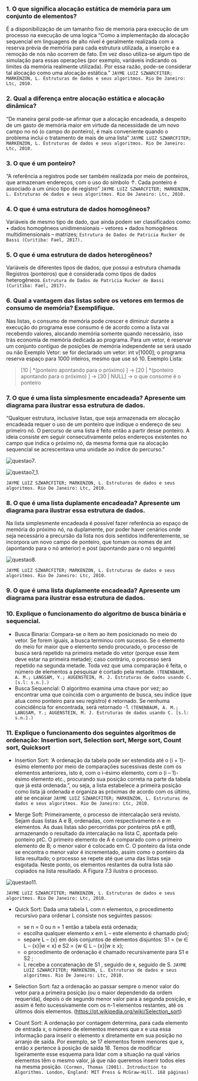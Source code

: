 ### 1. O que significa alocação estática de memória para um conjunto de elementos? 
É a disponibilização de um tamanho fixo de memoria para execução de um processo na execução de uma logica “Como a implementação da alocação sequencial em linguagens de alto nível é geralmente realizada com a reserva prévia de memória para cada estrutura utilizada, a inserção e a remoção de nós não ocorrem de fato. Em vez disso utiliza-se algum tipo de simulação para essas operações (por exemplo, variáveis indicando os limites da memória realmente utilizada). Por essa razão, pode-se considerar tal alocação como uma alocação estática.”
`JAYME LUIZ SZWARCFITER; MARKENZON, L. Estruturas de dados e seus algoritmos. Rio De Janeiro: Ltc, 2010.`

### 2. Qual a diferença entre alocação estática e alocação dinâmica?
“De maneira geral pode-se afirmar que a alocação encadeada, a despeito de um gasto de memória maior em virtude da necessidade de um novo campo no nó (o campo do ponteiro), é mais conveniente quando o problema inclui o tratamento de mais de uma lista”
`JAYME LUIZ SZWARCFITER; MARKENZON, L. Estruturas de dados e seus algoritmos. Rio De Janeiro: Ltc, 2010.`

### 3. O que é um ponteiro?
“A referência a registros pode ser também realizada por meio de ponteiros, que armazenam endereços, com o uso do símbolo ↑. Cada ponteiro é associado a um único tipo de registro”
`JAYME LUIZ SZWARCFITER; MARKENZON, L. Estruturas de dados e seus algoritmos. Rio De Janeiro: Ltc, 2010.`

### 4. O que é uma estrutura de dados homogêneos?
Variáveis de mesmo tipo de dado, que ainda podem ser classificados como: 
•	dados homogêneos unidimensionais – vetores 
•	dados homogêneos multidimensionais – matrizes;
`Estrutura de Dados de Patricia Rucker de Bassi (Curitiba: Fael, 2017).`

### 5. O que é uma estrutura de dados heterogêneos?
Variáveis de diferentes tipos de dados, que possui a estrutura chamada Registros (ponteiros) que é considerada como tipos de dados heterogêneos.
`Estrutura de Dados de Patricia Rucker de Bassi (Curitiba: Fael, 2017).`

### 6. Qual a vantagem das listas sobre os vetores em termos de consumo de memória? Exemplifique.
Nas listas, o consumo de memória pode crescer e diminuir durante a execução do programa esse consumo é de acordo como a lista vai recebendo valores, alocando memória somente quando necessário, isso trás economia de memória dedicada ao programa. Para um vetor, é reservar um conjunto contíguo de posições de memória independente se será usado ou não
Exemplo Vetor: se for declarado um vetor: int v[1000]; o programa reserva espaço para 1000 inteiros, mesmo que use só 10.
Exemplo Lista:
> [10 | *(ponteiro apontando para o próximo) ] → [20 | *(ponteiro apontando para o próximo) ] → [30 | NULL] -> o que consome é o ponteiro

### 7. O que é uma lista simplesmente encadeada? Apresente um diagrama para ilustrar essa estrutura de dados.
“Qualquer estrutura, inclusive listas, que seja armazenada em alocação encadeada requer o uso de um ponteiro que indique o endereço de seu primeiro nó. O percurso de uma lista é feito então a partir desse ponteiro. A ideia consiste em seguir consecutivamente pelos endereços existentes no campo que indica o próximo nó, da mesma forma que na alocação sequencial se acrescentava uma unidade ao índice do percurso.”

![questao7](\imagens\questao7.png).

![questao7_1](/imagens/questao7_1.png).

`JAYME LUIZ SZWARCFITER; MARKENZON, L. Estruturas de dados e seus algoritmos. Rio De Janeiro: Ltc, 2010.`

### 8. O que é uma lista duplamente encadeada? Apresente um diagrama para ilustrar essa estrutura de dados.
Na lista simplesmente encadeada é possível fazer referência ao espaço de memória do próximo nó, na duplamente, por poder haver cenários onde seja necessário a precursão da lista nos dois sentidos indiferentemente, se incorpora um novo campo de ponteiro, que tomam os nomes de ant (apontando para o nó anterior) e post (apontando para o nó seguinte)

![questao8](imagens/questao8.png).

`JAYME LUIZ SZWARCFITER; MARKENZON, L. Estruturas de dados e seus algoritmos. Rio De Janeiro: Ltc, 2010.`

### 9. O que é uma lista duplamente encadeada? Apresente um diagrama para ilustrar essa estrutura de dados.

### 10. Explique o funcionamento do algoritmo de busca binária e sequencial.
- Busca Binaria: Compara-se o item ao item posicionado no meio do vetor. Se forem iguais, a busca terminou com sucesso. Se o elemento do meio for maior que o elemento sendo procurado, o processo de busca será repetido na primeira metade do vetor (porque esse item deve estar na primeira metade); caso contrário, o processo será repetido na segunda metade. Toda vez que uma comparação é feita, o número de elementos a pesquisar é cortado pela metade. `(TENENBAUM, A. M.; LANGSAM, Y.; AUGENSTEIN, M. J. Estruturas de dados usando C. [s.l: s.n.].)`
- Busca Sequencial: O algoritmo examina uma chave por vez; ao encontrar uma que coincida com o argumento de busca, seu índice (que atua como ponteiro para seu registro) é retornado. Se nenhuma coincidência for encontrada, será retornado -1. `(TENENBAUM, A. M.; LANGSAM, Y.; AUGENSTEIN, M. J. Estruturas de dados usando C. [s.l: s.n.].)`
### 11. Explique o funcionamento dos seguintes algoritmos de ordenação: Insertion sort, Selection sort, Merge sort, Count sort, Quicksort
- Insertion Sort: ‘A ordenação da tabela pode ser estendida até o (i + 1)-ésimo elemento por meio de comparações sucessivas deste com os elementos anteriores, isto é, com o i-ésimo elemento, com o (i – 1)-ésimo elemento etc., procurando sua posição correta na parte da tabela que já está ordenada.”, ou seja, a lista estabelece a primeira posição como lista já ordenada e organiza as próximas de acordo com os último, até se encaixar
`JAYME LUIZ SZWARCFITER; MARKENZON, L. Estruturas de dados e seus algoritmos. Rio De Janeiro: Ltc, 2010.`

- Merge Soft: Primeiramente, o processo de intercalação será revisto. Sejam duas listas A e B, ordenadas, com respectivamente n e m elementos. As duas listas são percorridas por ponteiros ptA e ptB, armazenando o resultado da intercalação na lista C, apontada pelo ponteiro ptC. O primeiro elemento de A é comparado com o primeiro elemento de B; o menor valor é colocado em C. O ponteiro da lista onde se encontra o menor valor é incrementado, assim como o ponteiro da lista resultado; o processo se repete até que uma das listas seja esgotada. Neste ponto, os elementos restantes da outra lista são copiados na lista resultado. A Figura 7.3 ilustra o processo.
  
![questao11](imagens/questao11.png).

`JAYME LUIZ SZWARCFITER; MARKENZON, L. Estruturas de dados e seus algoritmos. Rio De Janeiro: Ltc, 2010.`

- Quick Sort: Dada uma tabela L com n elementos, o procedimento recursivo para ordenar L consiste nos seguintes passos:
  - se n = 0 ou n = 1 então a tabela está ordenada;
  - escolha qualquer elemento x em L – este elemento é chamado pivô; 
  - separe L – {x} em dois conjuntos de elementos disjuntos: S1 = {w ∈ L – {x}|w < x} e S2 = {w ∈ L – {x}|w ≥ x}; 
  - o procedimento de ordenação é chamado recursivamente para S1 e S2 ;
  - L recebe a concatenação de S1 , seguido de x, seguido de S.
`JAYME LUIZ SZWARCFITER; MARKENZON, L. Estruturas de dados e seus algoritmos. Rio De Janeiro: Ltc, 2010.`

- Selection Sort: faz a ordenação ao passar sempre o menor valor do vetor para a primeira posição (ou o maior dependendo da ordem requerida), depois o de segundo menor valor para a segunda posição, e assim é feito sucessivamente com os n-1 elementos restantes, até os últimos dois elementos. (https://pt.wikipedia.org/wiki/Selection_sort)
- Count Sort: A ordenação por contagem determina, para cada elemento de entrada x, o número de elementos menores que x e usa essa informação para inserir o elemento x diretamente em sua posição no arranjo de saída. Por exemplo, se 17 elementos forem menores que x, então x pertence à posição de saída 18. Temos de modificar ligeiramente esse esquema para lidar com a situação na qual vários elementos têm o mesmo valor, já que não queremos inserir todos eles na mesma posição. 
`(Cormen, Thomas (2001). Introduction to Algorithms. London, England: MIT Press & McGraw-Hill. 168 páginas)`

